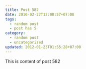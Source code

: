 ```yaml
---
title: Post 582
date: 2016-02-27T12:00:57+07:00
tags:
  - random post
  - post has 5
category:
  - random post
  - uncategorized
updated: 2012-01-23T01:55:28+07:00
---
```

This is content of post 582